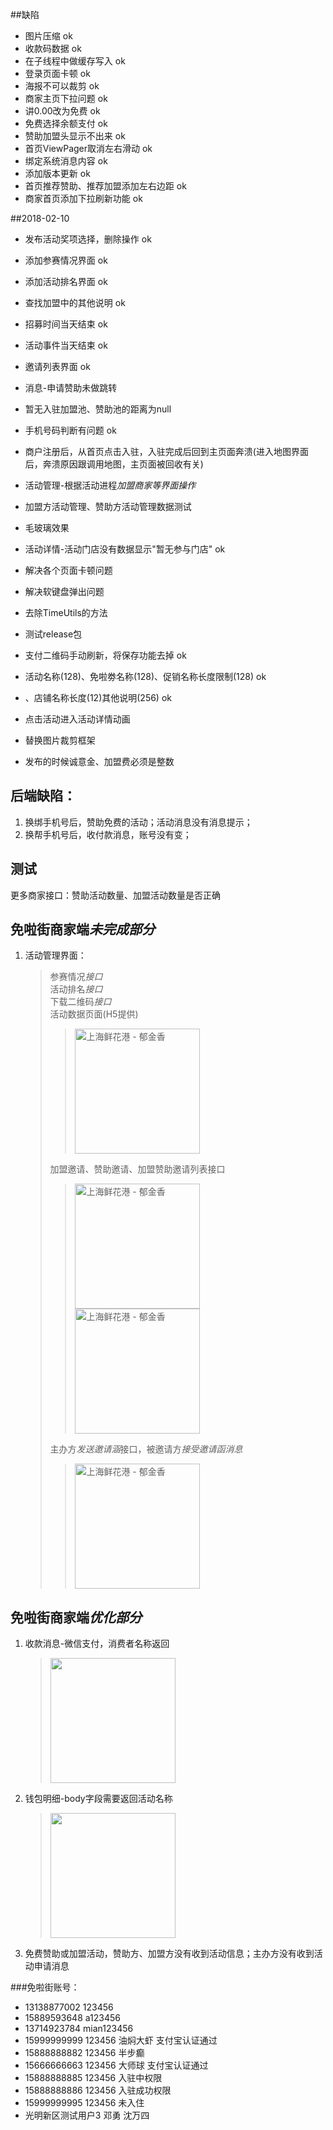 ##缺陷
* 图片压缩    						ok
* 收款码数据  						ok
* 在子线程中做缓存写入 				ok
* 登录页面卡顿  						ok
* 海报不可以裁剪 						ok
* 商家主页下拉问题					ok
* 讲0.00改为免费						ok
* 免费选择余额支付					ok
* 赞助加盟头显示不出来					ok
* 首页ViewPager取消左右滑动			ok
* 绑定系统消息内容					ok
* 添加版本更新						ok
* 首页推荐赞助、推荐加盟添加左右边距     ok
* 商家首页添加下拉刷新功能				ok

##2018-02-10
* 发布活动奖项选择，删除操作								ok
* 添加参赛情况界面										ok
* 添加活动排名界面										ok
* 查找加盟中的其他说明										ok
* 招募时间当天结束										ok
* 活动事件当天结束										ok
* 邀请列表界面											ok
* 消息-申请赞助未做跳转
* 暂无入驻加盟池、赞助池的距离为null
* 手机号码判断有问题										ok
* 商户注册后，从首页点击入驻，入驻完成后回到主页面奔溃(进入地图界面后，奔溃原因跟调用地图，主页面被回收有关)
* 活动管理-根据活动进程*加盟商家等界面操作*
* 加盟方活动管理、赞助方活动管理数据测试
* 毛玻璃效果
* 活动详情-活动门店没有数据显示"暂无参与门店" 				ok
* 解决各个页面卡顿问题
* 解决软键盘弹出问题
* 去除TimeUtils的方法
* 测试release包
* 支付二维码手动刷新，将保存功能去掉							ok
* 活动名称(128)、免啦劵名称(128)、促销名称长度限制(128)		ok
* 、店铺名称长度(12)其他说明(256)							ok


* 点击活动进入活动详情动画
* 替换图片裁剪框架 


* 发布的时候诚意金、加盟费必须是整数


## 后端缺陷：
1. 换绑手机号后，赞助免费的活动；活动消息没有消息提示；
2. 换帮手机号后，收付款消息，账号没有变；

## 测试
更多商家接口：赞助活动数量、加盟活动数量是否正确


## 免啦街商家端*未完成部分*
1. 活动管理界面：
	> 参赛情况*接口*   
	> 活动排名*接口*  
	> 下载二维码*接口*  
	> 活动数据页面(H5提供)  
	>> <img src="/img/image1.png"  alt="上海鲜花港 - 郁金香" width="200"  ></img>
	>      
	> 加盟邀请、赞助邀请、加盟赞助邀请列表接口
	>> <img src="/img/image2.png"  alt="上海鲜花港 - 郁金香" width="200"  ></img>    <img src="/img/image3.png"  alt="上海鲜花港 - 郁金香" width="200"  ></img>   
	>              
	> 主办方*发送邀请涵*接口，被邀请方*接受邀请函消息*
	>>  <img src="/img/image4.png"  alt="上海鲜花港 - 郁金香" width="200"  ></img>   

## 免啦街商家端*优化部分*
1. 收款消息-微信支付，消费者名称返回
	> <img src="/img/image5.png" width="200">        
2. 钱包明细-body字段需要返回活动名称
	> <img src="/img/image6.png" width="200">
3. 免费赞助或加盟活动，赞助方、加盟方没有收到活动信息；主办方没有收到活动申请消息








###免啦街账号：
* 13138877002 123456
* 15889593648 a123456
* 13714923784 mian123456
* 15999999999 123456  油焖大虾 支付宝认证通过
* 15888888882 123456  半步癫 
* 15666666663 123456  大师球   支付宝认证通过
* 15888888885 123456  入驻中权限
* 15888888886 123456  入驻成功权限
* 15999999995 123456   未入住
* 光明新区测试用户3  邓勇
沈万四

